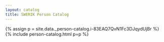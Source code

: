 ```yaml
---
layout: catalog
title: SWERIK Person Catalog
---
```

{% assign p = site.data._person-catalog.i-83EAQ7QvN1Fc3DJqydUjBr %}
{% include person-catalog.html p=p %}

